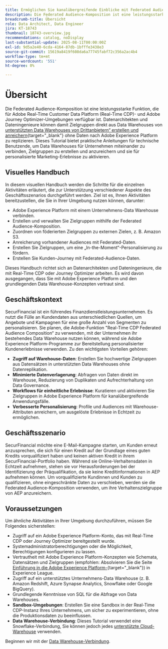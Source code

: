 ```yaml
---
title: Ermöglichen Sie kanalübergreifende Einblicke mit Federated Audience Composition
description: Die Federated Audience-Komposition ist eine leistungsstarke Funktion, mit der Datenarchitekten und Dateningenieure Zielgruppen direkt aus Data Warehouses von Drittanbietern erstellen und anreichern können.
breadcrumb-title: Übersicht
role: Data Architect, Data Engineer
jira: KT-18743
thumbnail: 18743-overview.jpg
recommendations: catalog, noDisplay
last-substantial-update: 2025-08-11T00:00:00Z
exl-id: 9d5a2e40-6cda-4164-87db-1bfffe3438e3
source-git-commit: 15619a8419f608da6a77745fabf72c356a2ac4b4
workflow-type: tm+mt
source-wordcount: '551'
ht-degree: 0%

---
```


# Übersicht

Die Federated Audience-Komposition ist eine leistungsstarke Funktion, die für Adobe Real-Time Customer Data Platform (Real-Time CDP)- und Adobe Journey Optimizer-Umgebungen verfügbar ist. Datenarchitekten und Dateningenieure können damit Zielgruppen direkt aus Data Warehouses von [unterstützten Data Warehouses von Drittanbietern“ erstellen und anreichern](https://experienceleague.adobe.com/en/docs/federated-audience-composition/using/start/access-prerequisites){target="_blank"} ohne Daten nach Adobe Experience Platform zu replizieren. Dieses Tutorial bietet praktische Anleitungen für technische Benutzende, um Data Warehouses für Unternehmen miteinander zu verbinden, Zielgruppen zu erstellen und anzureichern und sie für personalisierte Marketing-Erlebnisse zu aktivieren.

## Visuelles Handbuch

In diesem visuellen Handbuch werden die Schritte für die einzelnen Aktivitäten erläutert, die zur Unterstützung verschiedener Aspekte des Geschäftsszenarios durchgeführt werden. Ziel ist es, Ihnen Aktivitäten bereitzustellen, die Sie in Ihrer Umgebung nutzen können, darunter:

- Adobe Experience Platform mit einem Unternehmens-Data Warehouse verbinden.
- Erstellen und verwalten Sie Zielgruppen mithilfe der Federated Audience-Komposition.
- Zuordnen von föderierten Zielgruppen zu externen Zielen, z. B. Amazon S3.
- Anreicherung vorhandener Audiences mit Federated-Daten.
- Erstellen Sie Zielgruppen, um eine „In-the-Moment“-Personalisierung zu fördern.
- Erstellen Sie Kunden-Journey mit Federated-Audience-Daten.

Dieses Handbuch richtet sich an Datenarchitekten und Dateningenieure, die mit Real-Time CDP oder Journey Optimizer arbeiten. Es wird davon ausgegangen, dass Sie mit Adobe Experience Platform und den grundlegenden Data Warehouse-Konzepten vertraut sind.

## Geschäftskontext

SecurFinancial ist ein führendes Finanzdienstleistungsunternehmen. Es nutzt die Fülle an Kundendaten aus unterschiedlichen Quellen, um Angebote und Kampagnen für eine große Anzahl von Segmenten zu personalisieren. Sie planen, die Adobe-Funktion &quot;Real-Time CDP Federated Audience Composition“ zu verwenden, mit der Unternehmen ihr bestehendes Data Warehouse nutzen können, während sie Adobe Experience Platform-Programme zur Bereitstellung personalisierter Kundenerlebnisse verwenden. Zu den wichtigsten Vorteilen gehören:

- **Zugriff auf Warehouse-Daten**: Erstellen Sie hochwertige Zielgruppen aus Datensätzen in unterstützten Data Warehouses ohne Datenreplikation.
- **Minimierte Datenverlagerung**: Abfragen von Daten direkt im Warehouse, Reduzierung von Duplikaten und Aufrechterhaltung von Data Governance.
- **Workflows für einheitliche Erlebnisse**: Kuratieren und aktivieren Sie Zielgruppen in Adobe Experience Platform für kanalübergreifende Anwendungsfälle.
- **Verbesserte Personalisierung**: Profile und Audiences mit Warehouse-Attributen anreichern, um ausgelöste Erlebnisse in Echtzeit zu ermöglichen.

## Geschäftsszenario

SecurFinancial möchte eine E-Mail-Kampagne starten, um Kunden erneut anzusprechen, die sich für einen Kredit auf der Grundlage eines guten Kredits vorqualifiziert haben und keinen aktiven Kredit in ihrem SecurFinancial-Portfolio haben. Während sie Online-Verhaltensdaten in Echtzeit aufnehmen, stehen sie vor Herausforderungen bei der Identifizierung der Präqualifikation, da sie keine Kreditinformationen in AEP aufnehmen können. Um vorqualifizierte Kundinnen und Kunden zu qualifizieren, ohne eingeschränkte Daten zu verschieben, werden sie die Federated Audience-Komposition verwenden, um ihre Verhaltenszielgruppe von AEP anzureichern.

## Voraussetzungen

Um ähnliche Aktivitäten in Ihrer Umgebung durchzuführen, müssen Sie Folgendes sicherstellen:

- Zugriff auf ein Adobe Experience Platform-Konto, das mit Real-Time CDP oder Journey Optimizer bereitgestellt wurde.
- Systemadministratorberechtigungen oder die Möglichkeit, Berechtigungen konfigurieren zu lassen.
- Vertrautheit mit Adobe Experience Platform-Konzepten wie Schemata, Datensätzen und Zielgruppen (empfohlen: Absolvieren Sie die Seite [Einführung in die Adobe Experience Platform-](https://experienceleague.adobe.com/en/playlists/experience-platform-introduction?lang=en){target="_blank"}) in Experience League.
- Zugriff auf ein unterstütztes Unternehmens-Data Warehouse (z. B. Amazon Redshift, Azure Synapse Analytics, Snowflake oder Google BigQuery).
- Grundlegende Kenntnisse von SQL für die Abfrage von Data Warehouses.
- **Sandbox-Umgebungen**: Erstellen Sie eine Sandbox in der Real-Time CDP-Instanz Ihres Unternehmens, um sicher zu experimentieren, ohne die Produktionsdaten zu beeinflussen.
- **Data Warehouse-Verbindung**: Dieses Tutorial verwendet eine Snowflake-Verbindung, Sie können jedoch jedes [unterstützte Cloud-Warehouse](https://experienceleague.adobe.com/en/docs/federated-audience-composition/using/start/access-prerequisites) verwenden.

Beginnen wir mit der [Data Warehouse-Verbindung](data-warehouse-connection.md).
